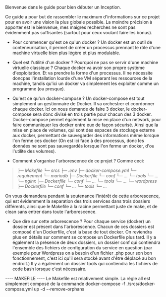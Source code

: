Bienvenue dans le guide pour bien débuter un Inception.

Ce guide a pour but de rassembler le maximum d'informations sur ce projet pour en avoir une vision la plus globale possible. La moindre précision à apporter est le bienvenue, mes maigres recherches ne sont pas évidemment pas suffisantes (surtout pour ceux voulant faire les bonus).

- Pour commencer qu'est ce qu'un docker ?
Un docker est un outil de conteneurisation, il permet de créer un processus prennant le rôle d'une machine virtuelle bien plus légère et plus modulable.

- Quel est l'utilité d'un docker ? Pourquoi ne pas se servir d'une machine virtuelle classique ?
Chaque docker va avoir son propre système d'exploitation. Et va prendre la forme d'un processus. Il ne nécessite doncpas l'installation lourde d'une VM séparant les ressources de la machine, tandis qu'ici un docker va simplement les exploiter comme un programme (ou presque).

- Qu'est ce qu'un docker-compose ?
Un docker-compose est tout simplement un gestionnaire de Docker. Il va orchestrer et coordonner chaque docker. Ici on nous demande de faire 3 docker, le docker-compose sera donc divisé en trois partie pour chacun des 3 docker.  Docker-compose permet également la mise en place d'un network, pour faire communiquer les docker entre eux de façon  sécurisé. Ainsi que la mise en place de volumes, qui sont des espaces de stockage externe aux docker, permettant de  sauvegarder des informations même lorsque l'on ferme ces docker (On est ici face à des processus, donc les données ne sont pas sauvegardés lorsque l'on ferme un docker, d'ou l'utilite des volumes).

- Comment s'organise l'arborescence de ce projet ?
Comme ceci:

>*├─ Makefile
└─ srcs
   ├─ .env
   ├─ docker-compose.yml
   └─ requirement
      └─ mariadb
         ├─ Dockerfile
         └─ conf
            └─ ...
         └─ tools
            └─ ...
      └─ nginx
         ├─ Dockerfile
         └─ conf
            └─ ...
         └─ tools
            └─ ...
      └─ wordpress
         ├─ Dockerfile
         └─ conf
            └─ ...
         └─ tools
            └─ ...*

On vous demandera pendant la soutenance l'intérêt de cette arborescence, qui est évidemment la separation des trois services dans trois dossiers différents, ainsi que le Makefile à la racine permettant juste de make, et de clean sans entrer dans toute l'arborescence.

- Que dire sur cette arborescence ?
Pour chaque service (docker) un dossier est présent dans l'arborescence. Chacun de ces dossiers est composé d'un  Dockerfile, c'est la base de tout docker. On reviendra plus en détails sur comment se compose un Dockerfile plus tard. Il y a également la présence de deux dossiers, un dossier conf qui contiendra l'ensemble des fichiers de configuration du service en question (par exemple pour Wordpress on a besoin d'un fichier .php pour son bon fonctionnement, c'est ici qu'il sera stocké avant d'être déplacé au bon endroit.) Il y a également un dossier tools qui contiendra les fichiers de code bash lorsque c'est nécessaire.

---- MAKEFILE ----
Le Makefile est relativement simple. La règle all est simplement composé de la commande
docker-compose -f ./srcs/docker-compose.yml up -d --remove-orphans
